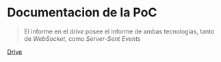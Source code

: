 # Documentacion de la PoC

>El informe en el _drive_ posee el informe de ambas tecnologias, tanto de _WebSocket_, como _Server-Sent Events_

[Drive](https://drive.google.com/drive/folders/1JQ2oeNuY8Y8AeEwZYQNc6YVNJt2eOsox?usp=sharing)

